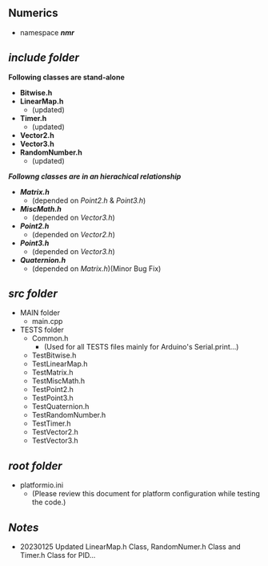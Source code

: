 ## Numerics

- namespace ***nmr***

## ***include folder***

**Following classes are stand-alone**
- **Bitwise.h**   
- **LinearMap.h**      
    - (updated)
- **Timer.h**          
    - (updated)
- **Vector2.h**    
- **Vector3.h**    
- **RandomNumber.h**   
    - (updated)

***Followng classes are in an hierachical relationship***
+ ***Matrix.h***       
    - (depended on *Point2.h* & *Point3.h*) 
+ ***MiscMath.h***     
    - (depended on *Vector3.h*)
+ ***Point2.h***       
    - (depended on *Vector2.h*)
+ ***Point3.h***       
    - (depended on *Vector3.h*)
+ ***Quaternion.h***   
    - (depended on *Matrix.h*)(Minor Bug Fix)

## ***src folder***

- MAIN folder
    - main.cpp
- TESTS folder
    - Common.h          
        - (Used for all TESTS files mainly for Arduino's Serial.print...)
    - TestBitwise.h
    - TestLinearMap.h 
    - TestMatrix.h
    - TestMiscMath.h
    - TestPoint2.h
    - TestPoint3.h
    - TestQuaternion.h
    - TestRandomNumber.h
    - TestTimer.h  
    - TestVector2.h
    - TestVector3.h

## ***root folder***

- platformio.ini        
    - (Please review this document for platform configuration while testing the code.)

## ***Notes***

- 20230125 Updated LinearMap.h Class, RandomNumer.h Class and Timer.h Class for PID...

